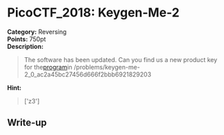 <!-- This markdown file is writeup template. -->

# PicoCTF_2018:  Keygen-Me-2

**Category:** Reversing  
**Points:** 750pt  
**Description:**

> The software has been updated. Can you find us a new product key for the[program](//2018shell2.picoctf.com/static/92eda9bffb2b73889a332c1e76e902f2/activate)in /problems/keygen-me-2_0_ac2a45bc27456d666f2bbb6921829203

**Hint:**

> ['z3']

## Write-up